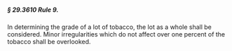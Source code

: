 ##### § 29.3610 Rule 9. #####

In determining the grade of a lot of tobacco, the lot as a whole shall be considered. Minor irregularities which do not affect over one percent of the tobacco shall be overlooked.